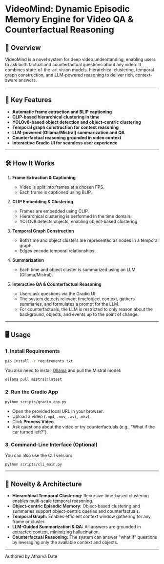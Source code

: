 # VideoMind: Dynamic Episodic Memory Engine for Video QA & Counterfactual Reasoning

## 🚀 Overview

VideoMind is a novel system for deep video understanding, enabling users to ask both factual and counterfactual questions about any video. It combines state-of-the-art vision models, hierarchical clustering, temporal graph construction, and LLM-powered reasoning to deliver rich, context-aware answers.

---

## 🧩 Key Features

- **Automatic frame extraction and BLIP captioning**
- **CLIP-based hierarchical clustering in time**
- **YOLOv8-based object detection and object-centric clustering**
- **Temporal graph construction for context reasoning**
- **LLM-powered (Ollama/Mistral) summarization and QA**
- **Counterfactual reasoning grounded in video context**
- **Interactive Gradio UI for seamless user experience**

---

## 🛠️ How It Works

1. **Frame Extraction & Captioning**
   - Video is split into frames at a chosen FPS.
   - Each frame is captioned using BLIP.

2. **CLIP Embedding & Clustering**
   - Frames are embedded using CLIP.
   - Hierarchical clustering is performed in the time domain.
   - YOLOv8 detects objects, enabling object-based clustering.

3. **Temporal Graph Construction**
   - Both time and object clusters are represented as nodes in a temporal graph.
   - Edges encode temporal relationships.

4. **Summarization**
   - Each time and object cluster is summarized using an LLM (Ollama/Mistral).

5. **Interactive QA & Counterfactual Reasoning**
   - Users ask questions via the Gradio UI.
   - The system detects relevant time/object context, gathers summaries, and formulates a prompt for the LLM.
   - For counterfactuals, the LLM is restricted to only reason about the background, objects, and events up to the point of change.

---

## 🖥️ Usage

### 1. **Install Requirements**

```bash
pip install -r requirements.txt
```

You also need to install [Ollama](https://ollama.com/) and pull the Mistral model:

```bash
ollama pull mistral:latest
```

### 2. **Run the Gradio App**

```bash
python scripts/gradio_app.py
```

- Open the provided local URL in your browser.
- Upload a video (`.mp4`, `.mov`, `.avi`, `.mkv`).
- Click **Process Video**.
- Ask questions about the video or try counterfactuals (e.g., "What if the car turned left?").

### 3. **Command-Line Interface (Optional)**

You can also use the CLI version:

```bash
python scripts/cli_main.py
```

---

## 🧠 Novelty & Architecture

- **Hierarchical Temporal Clustering:** Recursive time-based clustering enables multi-scale temporal reasoning.
- **Object-centric Episodic Memory:** Object-based clustering and summaries support object-centric queries and counterfactuals.
- **Temporal Graph:** Enables efficient context window gathering for any frame or cluster.
- **LLM-Guided Summarization & QA:** All answers are grounded in extracted context, minimizing hallucination.
- **Counterfactual Reasoning:** The system can answer "what if" questions by leveraging only the available context and objects.


---

Authored by Atharva Date

